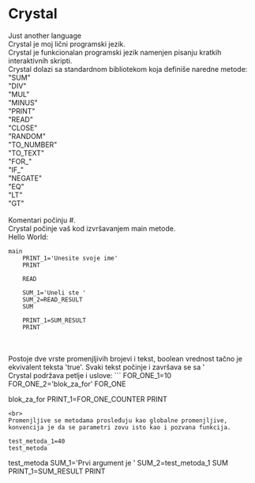 # Crystal
Just another language
<br>
Crystal je moj lični programski jezik.
<br>
Crystal je funkcionalan programski jezik namenjen pisanju kratkih interaktivnih skripti.
<br>
Crystal dolazi sa standardnom bibliotekom koja definiše naredne metode:
<br>
"SUM"<br>
"DIV"<br>
"MUL"<br>
"MINUS"<br>
"PRINT"<br>
"READ"<br>
"CLOSE"<br>
"RANDOM"<br>
"TO_NUMBER"<br>
"TO_TEXT"<br>
"FOR_"<br>
"IF_"<br>
"NEGATE"<br>
"EQ"<br>
"LT"<br>
"GT"<br>
<br>
Komentari počinju #.
<br>
Crystal počinje vaš kod izvršavanjem main metode.
<br>
Hello World:
<br>
```
main
	PRINT_1='Unesite svoje ime'
	PRINT
	
	READ
	
	SUM_1='Uneli ste '
	SUM_2=READ_RESULT
	SUM
	
	PRINT_1=SUM_RESULT
	PRINT
```
<br>
<br>
Postoje dve vrste promenjljivih brojevi i tekst, boolean vrednost tačno je ekvivalent teksta 'true'.
Svaki tekst počinje i završava se sa '
<br>
Crystal podržava petlje i uslove:
```
	FOR_ONE_1=10
	FOR_ONE_2='blok_za_for'
	FOR_ONE
	
blok_za_for
	PRINT_1=FOR_ONE_COUNTER
	PRINT
```
<br>
Promenjljive se metodama prosleđuju kao globalne promenjljive, konvencija je da se parametri zovu isto kao i pozvana funkcija.
```
	test_metoda_1=40
	test_metoda
	
test_metoda
	SUM_1='Prvi argument je '
	SUM_2=test_metoda_1
	SUM
	PRINT_1=SUM_RESULT
	PRINT
```	
